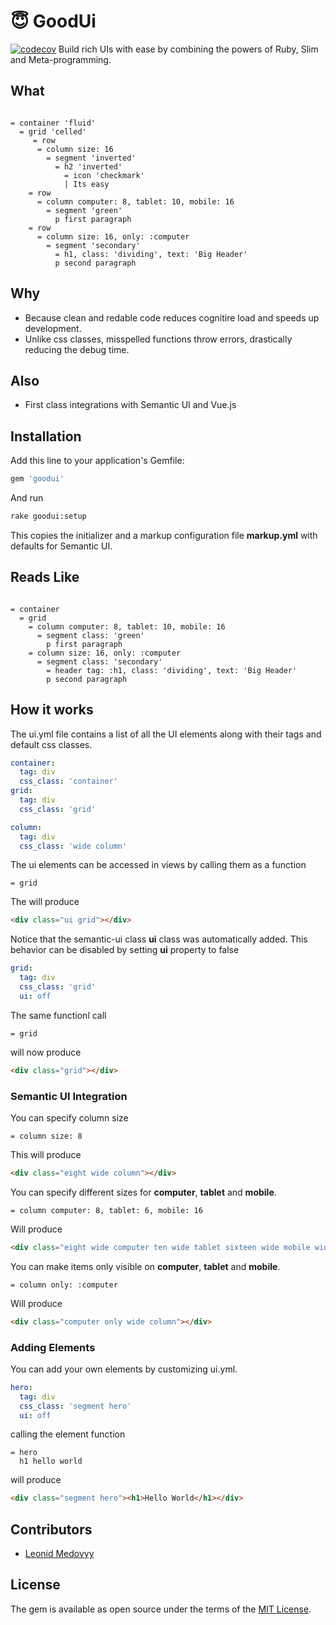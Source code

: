 # 😇 GoodUi
[![codecov](https://codecov.io/gh/leonid-io/dc-ui/branch/master/graph/badge.svg)](https://codecov.io/gh/goodlogik/GOOD-UI)
Build rich UIs with ease by combining the powers of Ruby, Slim and Meta-programming.

## What
```slim

= container 'fluid'
  = grid 'celled'
     = row
      = column size: 16
        = segment 'inverted'
          = h2 'inverted'
            = icon 'checkmark'
            | Its easy
    = row
      = column computer: 8, tablet: 10, mobile: 16
        = segment 'green'
          p first paragraph
    = row
      = column size: 16, only: :computer
        = segment 'secondary'
          = h1, class: 'dividing', text: 'Big Header'
          p second paragraph
```

## Why
- Because clean and redable code reduces cognitire load and speeds up development.
- Unlike css classes, misspelled functions throw errors, drastically reducing the debug time.

## Also
- First class integrations with Semantic UI and Vue.js

## Installation

Add this line to your application's Gemfile:

```ruby
gem 'goodui'
```

And run 

```bash
rake goodui:setup
```

This copies the initializer and a markup configuration file **markup.yml** with defaults for Semantic UI.

## Reads Like
```slim

= container
  = grid
    = column computer: 8, tablet: 10, mobile: 16
      = segment class: 'green'
        p first paragraph
    = column size: 16, only: :computer
      = segment class: 'secondary'
        = header tag: :h1, class: 'dividing', text: 'Big Header'
        p second paragraph
```

## How it works

The ui.yml file contains a list of all the UI elements along with their tags and default css classes.

```yaml
container:
  tag: div
  css_class: 'container'
grid:
  tag: div
  css_class: 'grid'

column:
  tag: div
  css_class: 'wide column'
```

The ui elements can be accessed in views by calling them as a function

```slim
= grid
```

The will produce

```html
<div class="ui grid"></div>
```

Notice that the semantic-ui class **ui** class was automatically added. This behavior can be disabled by 
setting **ui** property to false

```yaml
grid:
  tag: div
  css_class: 'grid'
  ui: off
```

The same functionl call 

```slim
= grid
```

will now produce

```html
<div class="grid"></div>
```

### Semantic UI Integration

You can specify column size

```slim
= column size: 8
```

This will produce

```html
<div class="eight wide column"></div>
```

You can specify different sizes for **computer**, **tablet** and **mobile**.

```slim
= column computer: 8, tablet: 6, mobile: 16
```

Will produce

```html
<div class="eight wide computer ten wide tablet sixteen wide mobile wide column"></div>
```

You can make items only visible on **computer**, **tablet** and **mobile**.

```slim
= column only: :computer
```

Will produce

```html
<div class="computer only wide column"></div>
```

### Adding Elements
You can add your own elements by customizing ui.yml.

```yaml
hero:
  tag: div
  css_class: 'segment hero'
  ui: off
```

calling the element function

```slim
= hero
  h1 hello world
```

will produce

```html
<div class="segment hero"><h1>Hello World</h1></div>
```

## Contributors
- [Leonid Medovyy]()


## License
The gem is available as open source under the terms of the [MIT License](http://opensource.org/licenses/MIT).
